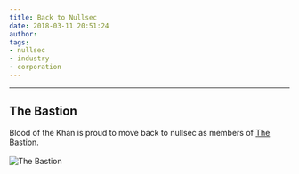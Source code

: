 ```yaml
---
title: Back to Nullsec
date: 2018-03-11 20:51:24
author:
tags:
- nullsec
- industry
- corporation
---
```

***

## The Bastion

Blood of the Khan is proud to move back to nullsec as members of [The Bastion](https://thebastion.info).
<br>
<br>
![The Bastion](https://www.thebastion.info/images/bastn.png)
